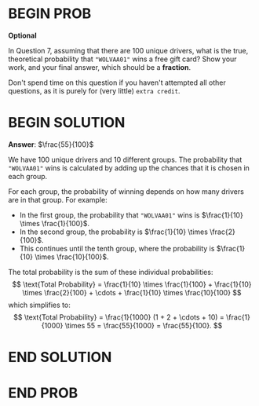 # BEGIN PROB

**Optional**

In Question 7, assuming that there are 100 unique drivers, what is the
true, theoretical probability that `"WOLVAA01"` wins a free gift card?
Show your work, and your final answer, which should be a **fraction**.

Don't spend time on this question if you haven't attempted all other
questions, as it is purely for (very little) `extra credit`.

# BEGIN SOLUTION
**Answer**: $\frac{55}{100}$

We have 100 unique drivers and 10 different groups. The probability that `"WOLVAA01"` wins is calculated by adding up the chances that it is chosen in each group.

For each group, the probability of winning depends on how many drivers are in that group. For example:

- In the first group, the probability that `"WOLVAA01"` wins is $\frac{1}{10} \times \frac{1}{100}$.
- In the second group, the probability is $\frac{1}{10} \times \frac{2}{100}$.
- This continues until the tenth group, where the probability is $\frac{1}{10} \times \frac{10}{100}$.

The total probability is the sum of these individual probabilities:
$$
\text{Total Probability} = \frac{1}{10} \times \frac{1}{100} + \frac{1}{10} \times \frac{2}{100} + \cdots + \frac{1}{10} \times \frac{10}{100}
$$
which simplifies to:
$$
\text{Total Probability} = \frac{1}{1000} (1 + 2 + \cdots + 10) = \frac{1}{1000} \times 55 = \frac{55}{1000} = \frac{55}{100}.
$$

# END SOLUTION

# END PROB